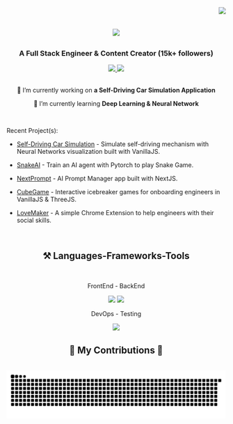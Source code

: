 <img align="right" src="https://visitor-badge.laobi.icu/badge?page_id=ZinWR.ZinWR" />

<h1 align="center">
    <img src="https://readme-typing-svg.herokuapp.com?font=Fira+Code&weight=600&size=35&duration=4000&pause=500&color=F75158&center=true&vCenter=true&random=false&width=500&height=70&lines=Hi+There!%F0%9F%91%8B;I'm+Quan+Nguyen!;" />
</h1>

<h3 align="center">A Full Stack Engineer & Content Creator (15k+ followers)</h3>

<div align="center"> 
  <a href="mailto:quanzinnguyen@gmail.com">
    <img src="https://img.shields.io/badge/Gmail-333333?style=for-the-badge&logo=gmail&logoColor=red" />
  </a>
  <a href="https://www.linkedin.com/in/quan-nguyen27" target="_blank">
    <img src="https://img.shields.io/badge/LinkedIn-0077B5?style=for-the-badge&logo=linkedin&logoColor=white" target="_blank" />
  </a>
<!--   <a href="#" target="_blank">
     <img src="https://img.shields.io/badge/Portfolio-FF5722?style=for-the-badge&logo=todoist&logoColor=white" target="_blank" /> 
  </a> -->
</div>

<br/>

<div align="center">
 
 🔭 I’m currently working on **a Self-Driving Car Simulation Application**
 
 🌱 I’m currently learning **Deep Learning & Neural Network**

 </div>
 
<br/>
 
Recent Project(s):
- <p><a href="https://github.com/ZinWR/Self-Driving-Car-App">Self-Driving Car Simulation</a> - Simulate self-driving mechanism with Neural Networks visualization built with VanillaJS.</p>
- <p><a href="https://github.com/ZinWR/SnakeAI">SnakeAI</a> - Train an AI agent with Pytorch to play Snake Game.</p>
- <p><a href="https://github.com/ZinWR/next-prompt">NextPrompt</a> - AI Prompt Manager app built with NextJS.</p>
- <p><a href="https://github.com/ZinWR/CubeGame">CubeGame</a> - Interactive icebreaker games for onboarding engineers in VanillaJS & ThreeJS.</p>
- <p><a href="https://github.com/ZinWR/Hackathon-LoveMaker">LoveMaker</a> - A simple Chrome Extension to help engineers with their social skills.</p>

<br/>

<h2 align="center">⚒️ Languages-Frameworks-Tools</h2>
<br/>
<div align="center">
    <p>FrontEnd - BackEnd</p>
    <img src="https://skillicons.dev/icons?i=javascript,react,redux,ts,threejs,html,css,tailwind,sass,d3,materialui,nextjs" />
    <img src="https://skillicons.dev/icons?i=nodejs,express,mongodb,postgres,redis,postman,webpack,vite,py,c,cpp" />
    <p>DevOps - Testing</p>
    <img src="https://skillicons.dev/icons?i=aws,vercel,kubernetes,docker,prometheus,grafana,jest" />
</div>

<div align="center">
  <h2>🐍 My Contributions 🐍</h2>
  <br>
  <img alt="snake eating my contributions" src="https://raw.githubusercontent.com/ZinWR/ZinWR/output/github-contribution-grid-snake.svg" />
  
  <br/><br/><br/>
</div>
